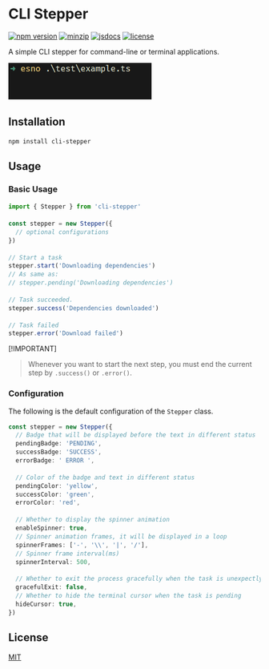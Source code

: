 # CLI Stepper

[![npm version][npm-version-badge]][npm-version-href]
[![minzip][minzip-badge]][minzip-href]
[![jsdocs][jsdocs-badge]][jsdocs-href]
[![license][license-badge]][license-href]

A simple CLI stepper for command-line or terminal applications.

![example](./example.gif)

## Installation

```bash
npm install cli-stepper
```

## Usage

### Basic Usage

```typescript
import { Stepper } from 'cli-stepper'

const stepper = new Stepper({
  // optional configurations
})

// Start a task
stepper.start('Downloading dependencies')
// As same as:
// stepper.pending('Downloading dependencies')

// Task succeeded.
stepper.success('Dependencies downloaded')

// Task failed
stepper.error('Download failed')
```

[!IMPORTANT]
> Whenever you want to start the next step, you must end the current step by `.success()` or `.error()`.

### Configuration

The following is the default configuration of the `Stepper` class.

```typescript
const stepper = new Stepper({
  // Badge that will be displayed before the text in different status
  pendingBadge: 'PENDING',
  successBadge: 'SUCCESS',
  errorBadge: ' ERROR ',

  // Color of the badge and text in different status
  pendingColor: 'yellow',
  successColor: 'green',
  errorColor: 'red',

  // Whether to display the spinner animation
  enableSpinner: true,
  // Spinner animation frames, it will be displayed in a loop
  spinnerFrames: ['-', '\\', '|', '/'],
  // Spinner frame interval(ms)
  spinnerInterval: 500,

  // Whether to exit the process gracefully when the task is unexpectly interrupted
  gracefulExit: false,
  // Whether to hide the terminal cursor when the task is pending
  hideCursor: true,
})
```

## License

[MIT](./LICENSE)

<!-- Badge -->
[npm-version-badge]: https://img.shields.io/npm/v/cli-stepper?style=flat&color=ddd&labelColor=444
[npm-version-href]: https://www.npmjs.com/package/cli-stepper
[minzip-badge]: https://img.shields.io/bundlephobia/minzip/cli-stepper?style=flat&color=ddd&labelColor=444&label=minizip
[minzip-href]: https://bundlephobia.com/result?p=cli-stepper
[jsdocs-badge]: https://img.shields.io/badge/jsDocs-reference-ddd?style=flat&color=ddd&labelColor=444
[jsdocs-href]: https://www.jsdocs.io/package/cli-stepper
[license-badge]: https://img.shields.io/github/license/Lu-Jiejie/cli-stepper?style=flat&color=ddd&labelColor=444
[license-href]: https://github.com/Lu-Jiejie/cli-stepper/blob/main/LICENSE
